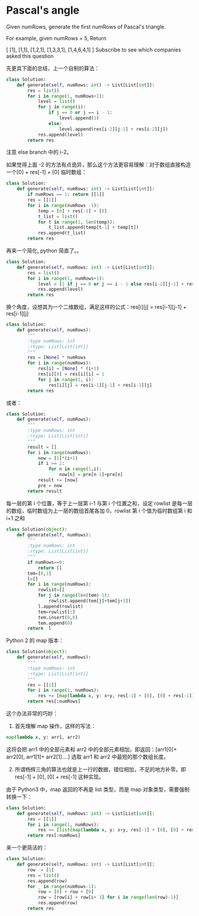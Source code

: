 # Pascal's angle

Given numRows, generate the first numRows of Pascal's triangle.

For example, given numRows = 5,
Return

[
[1],
[1,1],
[1,2,1],
[1,3,3,1],
[1,4,6,4,1]
]
Subscribe to see which companies asked this question

先更具下面的总结，上一个自制的算法：

```Python
class Solution:
    def generate(self, numRows: int) -> List[List[int]]:
        res = list()
        for i in range(1, numRows+1):
            level = list()
            for j in range(i):
                if j == 0 or j == i - 1:
                    level.append(1)
                else:
                    level.append(res[i-2][j-1] + res[i-2][j])
            res.append(level)
        return res
```

注意 else branch 中的 i-2。

如果觉得上面 -2 的方法有点诡异，那么这个方法更容易理解：对于数组直接构造一个[0] + res[-1] + [0] 临时数组：

```python
class Solution:
    def generate(self, numRows: int) -> List[List[int]]:
        if numRows == 1: return [[1]]
        res = [[1]]
        for i in range(numRows -1):
            temp = [0] + res[-1] + [0]
            t_list = list()
            for t in range(1, len(temp)):
                t_list.append(temp[t-1] + temp[t])
            res.append(t_list)
        return res
```

再来一个简化, python 简直了。。

```Python
class Solution:
    def generate(self, numRows: int) -> List[List[int]]:
        res = list()
        for i in range(1, numRows+1):
            level = [1 if j == 0 or j == i - 1 else res[i-2][j-1] + res[i-2][j] for j in range(i)]
            res.append(level)
        return res
```

换个角度，设想其为一个二维数组，满足这样的公式：res[i][j] = res[i-1][j-1] + res[i-1][j]

```Python
class Solution:
    def generate(self, numRows):
        """
        :type numRows: int
        :rtype: List[List[int]]
        """
        res = [None] * numRows
        for i in range(numRows):
            res[i] = [None] * (i+1)
            res[i][0] = res[i][i] = 1
            for j in range(1, i):
                res[i][j] = res[i-1][j-1] + res[i-1][j]
        return res
```

或者：

```Python
class Solution:
    def generate(self, numRows):
        """
        :type numRows: int
        :rtype: List[List[int]]
        """
        result = []
        for i in range(numRows):
            now = [1]*(i+1)
            if i >= 2:
                for n in range(1,i):
                    now[n] = pre[n-1]+pre[n]
            result += [now]
            pre = now
        return result
```

每一层的第 i 个位置，等于上一层第 i-1 与第 i 个位置之和，设定 rowlist 是每一层的数组，临时数组为上一层的数组首尾各加 0，rowlist 第 i 个值为临时数组第 i 和 i+1 之和

```python
class Solution(object):
    def generate(self, numRows):
        """
        :type numRows: int
        :rtype: List[List[int]]
        """
        if numRows==0:
            return []
        tem=[0,1]
        l=[]
        for i in range(numRows):
            rowlist=[]
            for j in range(len(tem)-1):
                rowlist.append(tem[j]+tem[j+1])
            l.append(rowlist)
            tem=rowlist[:]
            tem.insert(0,0)
            tem.append(0)
        return  l

```

Python 2 的 map 版本：

```python
class Solution(object):
    def generate(self, numRows):
        """
        :type numRows: int
        :rtype: List[List[int]]
        """
        res = [[1]]
        for i in range(1, numRows):
            res += [map(lambda x, y: x+y, res[-1] + [0], [0] + res[-1])]
        return res[:numRows]

```

这个办法非常的巧妙：

1. 首先理解 map 操作，这样的写法：

```python
map(lambda x, y: arr1, arr2)
```

这将会把 arr1 中的全部元素和 arr2 中的全部元素相加，即返回：[arr1[0]+ arr2[0], arr1[1]+ arr2[1]....] 选取 arr1 和 arr2 中最短的那个数组长度。

2. 所谓杨辉三角的算法也就是上一行的数据，错位相加，不足的地方补零。即
   res[-1] + [0], [0] + res[-1] 这种实现。

由于 Python3 中，map 返回的不再是 list 类型，而是 map 对象类型，需要强制转换一下：

```python
class Solution:
    def generate(self, numRows: int) -> List[List[int]]:
        res = [[1]]
        for i in range(1, numRows):
            res += [list(map(lambda x, y: x+y, res[-1] + [0], [0] + res[-1]))]
        return res[:numRows]
```

来一个更简洁的：

```python
class Solution:
    def generate(self, numRows: int) -> List[List[int]]:
        row  = [1]
        res = list()
        res.append(row)
        for _ in range(numRows-1):
            row = [0] + row + [0]
            row = [row[i] + row[i+ 1] for i in range(len(row)-1)]
            res.append(row)
        return res
```
